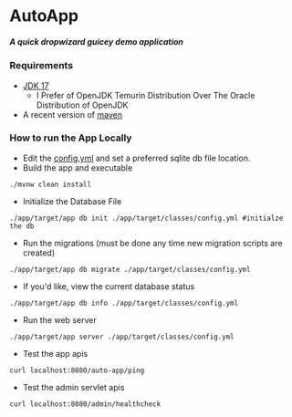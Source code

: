 # AutoApp
##### A quick dropwizard guicey demo application
 
### Requirements
- [JDK 17](https://adoptium.net/temurin/releases/)
  - I Prefer of OpenJDK Temurin Distribution Over The Oracle Distribution of OpenJDK
- A recent version of [maven](https://maven.apache.org/)

### How to run the App Locally

- Edit the [config.yml](./app/src/main/resources/config.yml) and set a preferred sqlite db file location.
- Build the app and executable
```
./mvnw clean install
```
- Initialize the Database File
```shell
./app/target/app db init ./app/target/classes/config.yml #initialze the db
```
- Run the migrations (must be done any time new migration scripts are created)
```shell
./app/target/app db migrate ./app/target/classes/config.yml
```
- If you'd like, view the current database status
```shell
./app/target/app db info ./app/target/classes/config.yml
```
- Run the web server
```shell
./app/target/app server ./app/target/classes/config.yml
```
- Test the app apis
```shell
curl localhost:8080/auto-app/ping
```
- Test the admin servlet apis
```shell
curl localhost:8080/admin/healthcheck
```
